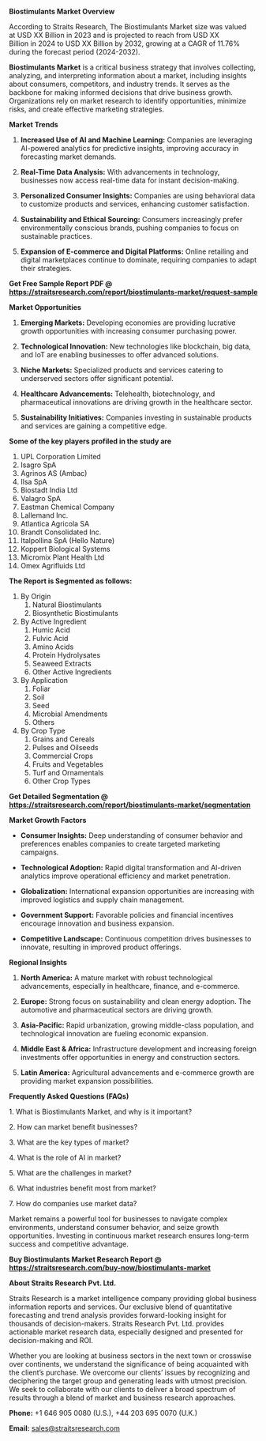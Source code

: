 <p><strong>Biostimulants Market Overview</strong></p>
<p>According to Straits Research, The Biostimulants Market size was valued at USD XX Billion in 2023 and is projected to reach from USD XX Billion in 2024 to USD XX Billion by 2032, growing at a CAGR of 11.76% during the forecast period (2024-2032).</p>
<p><strong>Biostimulants Market</strong> is a critical business strategy that involves collecting, analyzing, and interpreting information about a market, including insights about consumers, competitors, and industry trends. It serves as the backbone for making informed decisions that drive business growth. Organizations rely on market research to identify opportunities, minimize risks, and create effective marketing strategies.</p>
<p><strong>Market Trends</strong></p>
<ol>
<li>
<p><strong>Increased Use of AI and Machine Learning:</strong> Companies are leveraging AI-powered analytics for predictive insights, improving accuracy in forecasting market demands.</p>
</li>
<li>
<p><strong>Real-Time Data Analysis:</strong> With advancements in technology, businesses now access real-time data for instant decision-making.</p>
</li>
<li>
<p><strong>Personalized Consumer Insights:</strong> Companies are using behavioral data to customize products and services, enhancing customer satisfaction.</p>
</li>
<li>
<p><strong>Sustainability and Ethical Sourcing:</strong> Consumers increasingly prefer environmentally conscious brands, pushing companies to focus on sustainable practices.</p>
</li>
<li>
<p><strong>Expansion of E-commerce and Digital Platforms:</strong> Online retailing and digital marketplaces continue to dominate, requiring companies to adapt their strategies.</p>
</li>
</ol>
<p><strong>Get Free Sample Report PDF @ <a href=https://straitsresearch.com/report/biostimulants-market/request-sample>https://straitsresearch.com/report/biostimulants-market/request-sample</a></strong></p>
<p><strong>Market Opportunities</strong></p>
<ol>
<li>
<p><strong>Emerging Markets:</strong> Developing economies are providing lucrative growth opportunities with increasing consumer purchasing power.</p>
</li>
<li>
<p><strong>Technological Innovation:</strong> New technologies like blockchain, big data, and IoT are enabling businesses to offer advanced solutions.</p>
</li>
<li>
<p><strong>Niche Markets:</strong> Specialized products and services catering to underserved sectors offer significant potential.</p>
</li>
<li>
<p><strong>Healthcare Advancements:</strong> Telehealth, biotechnology, and pharmaceutical innovations are driving growth in the healthcare sector.</p>
</li>
<li>
<p><strong>Sustainability Initiatives:</strong> Companies investing in sustainable products and services are gaining a competitive edge.</p>
</li>
</ol>
<div>
<div><strong>Some of the key players profiled in the study are</strong></div>
</div>
<p><ol>
<li>UPL Corporation Limited</li>
<li>Isagro SpA</li>
<li>Agrinos AS (Ambac)</li>
<li>Ilsa SpA</li>
<li>Biostadt India Ltd</li>
<li>Valagro SpA</li>
<li>Eastman Chemical Company</li>
<li>Lallemand Inc.</li>
<li>Atlantica Agricola SA</li>
<li>Brandt Consolidated Inc.</li>
<li>Italpollina SpA (Hello Nature)</li>
<li>Koppert Biological Systems</li>
<li>Micromix Plant Health Ltd</li>
<li>Omex Agrifluids Ltd</li>
</ol></p>
<p><strong>The Report is Segmented as follows:</strong></p>
<p><ol>
<li>By Origin
<ol>
<li>Natural Biostimulants</li>
<li>Biosynthetic Biostimulants</li>
</ol>
</li>
<li>By Active Ingredient
<ol>
<li>Humic Acid</li>
<li>Fulvic Acid</li>
<li>Amino Acids</li>
<li>Protein Hydrolysates</li>
<li>Seaweed Extracts</li>
<li>Other Active Ingredients</li>
</ol>
</li>
<li>By Application
<ol>
<li>Foliar</li>
<li>Soil</li>
<li>Seed</li>
<li>Microbial Amendments</li>
<li>Others</li>
</ol>
</li>
<li>By Crop Type
<ol>
<li>Grains and Cereals</li>
<li>Pulses and Oilseeds</li>
<li>Commercial Crops</li>
<li>Fruits and Vegetables</li>
<li>Turf and Ornamentals</li>
<li>Other Crop Types</li>
</ol>
</li>
</ol></p>
<p><strong>Get Detailed Segmentation @ <a href=https://straitsresearch.com/report/biostimulants-market/segmentation>https://straitsresearch.com/report/biostimulants-market/segmentation</a></strong></p>
<p><strong>Market Growth Factors</strong></p>
<ul>
<li>
<p><strong>Consumer Insights:</strong> Deep understanding of consumer behavior and preferences enables companies to create targeted marketing campaigns.</p>
</li>
<li>
<p><strong>Technological Adoption:</strong> Rapid digital transformation and AI-driven analytics improve operational efficiency and market penetration.</p>
</li>
<li>
<p><strong>Globalization:</strong> International expansion opportunities are increasing with improved logistics and supply chain management.</p>
</li>
<li>
<p><strong>Government Support:</strong> Favorable policies and financial incentives encourage innovation and business expansion.</p>
</li>
<li>
<p><strong>Competitive Landscape:</strong> Continuous competition drives businesses to innovate, resulting in improved product offerings.</p>
</li>
</ul>
<p><strong>Regional Insights</strong></p>
<ol>
<li>
<p><strong>North America:</strong> A mature market with robust technological advancements, especially in healthcare, finance, and e-commerce.</p>
</li>
<li>
<p><strong>Europe:</strong> Strong focus on sustainability and clean energy adoption. The automotive and pharmaceutical sectors are driving growth.</p>
</li>
<li>
<p><strong>Asia-Pacific:</strong> Rapid urbanization, growing middle-class population, and technological innovation are fueling economic expansion.</p>
</li>
<li>
<p><strong>Middle East &amp; Africa:</strong> Infrastructure development and increasing foreign investments offer opportunities in energy and construction sectors.</p>
</li>
<li>
<p><strong>Latin America:</strong> Agricultural advancements and e-commerce growth are providing market expansion possibilities.</p>
</li>
</ol>
<p><strong>Frequently Asked Questions (FAQs)</strong></p>
<p>1. What is Biostimulants Market, and why is it important?</p>
<p>2. How can market benefit businesses?</p>
<p>3. What are the key types of market?</p>
<p>4. What is the role of AI in market?</p>
<p>5. What are the challenges in market?</p>
<p>6. What industries benefit most from market?</p>
<p>7. How do companies use market data?</p>
<p>Market remains a powerful tool for businesses to navigate complex environments, understand consumer behavior, and seize growth opportunities. Investing in continuous market research ensures long-term success and competitive advantage.</p>
<p><strong>Buy Biostimulants Market Research Report @ <a href=https://straitsresearch.com/buy-now/biostimulants-market>https://straitsresearch.com/buy-now/biostimulants-market</a></strong></p>
<p><strong>About Straits Research Pvt. Ltd.</strong></p>
<p>Straits Research is a market intelligence company providing global business information reports and services. Our exclusive blend of quantitative forecasting and trend analysis provides forward-looking insight for thousands of decision-makers. Straits Research Pvt. Ltd. provides actionable market research data, especially designed and presented for decision-making and ROI.</p>
<p>Whether you are looking at business sectors in the next town or crosswise over continents, we understand the significance of being acquainted with the client&rsquo;s purchase. We overcome our clients&rsquo; issues by recognizing and deciphering the target group and generating leads with utmost precision. We seek to collaborate with our clients to deliver a broad spectrum of results through a blend of market and business research approaches.</p>
<p><strong>Phone:</strong> +1 646 905 0080 (U.S.), +44 203 695 0070 (U.K.)</p>
<p><strong>Email:</strong> <u><a href=mailto:sales@straitsresearch.com>sales@straitsresearch.com</a></u></p>
